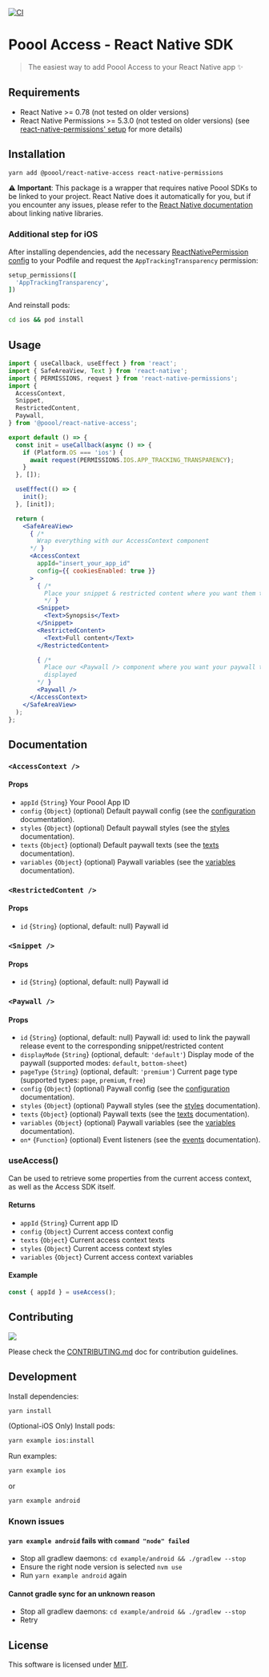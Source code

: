 [![CI](https://github.com/p3ol/react-native-access/actions/workflows/ci.yml/badge.svg?branch=master)](https://github.com/p3ol/react-native-access/actions/workflows/ci.yml)

# Poool Access - React Native SDK

> The easiest way to add Poool Access to your React Native app ✨

## Requirements

- React Native >= 0.78 (not tested on older versions)
- React Native Permissions >= 5.3.0 (not tested on older versions) (see [react-native-permissions' setup](https://github.com/zoontek/react-native-permissions) for more details)

## Installation

```bash
yarn add @poool/react-native-access react-native-permissions
```

⚠ **Important**: This package is a wrapper that requires native Poool SDKs to be linked to your project. React Native does it automatically for you, but if you encounter any issues, please refer to the [React Native documentation](https://reactnative.dev/docs/linking-libraries-ios) about linking native libraries.

### Additional step for iOS

After installing dependencies, add the necessary [ReactNativePermission config](https://github.com/zoontek/react-native-permissions/blob/master/README.md#ios) to your Podfile and request the `AppTrackingTransparency` permission:

```ruby
setup_permissions([
  'AppTrackingTransparency',
])
```

And reinstall pods:
```bash
cd ios && pod install
```

## Usage

```jsx
import { useCallback, useEffect } from 'react';
import { SafeAreaView, Text } from 'react-native';
import { PERMISSIONS, request } from 'react-native-permissions';
import {
  AccessContext,
  Snippet,
  RestrictedContent,
  Paywall,
} from '@poool/react-native-access';

export default () => {
  const init = useCallback(async () => {
    if (Platform.OS === 'ios') {
      await request(PERMISSIONS.IOS.APP_TRACKING_TRANSPARENCY);
    }
  }, []);

  useEffect(() => {
    init();
  }, [init]);

  return (
    <SafeAreaView>
      { /*
        Wrap everything with our AccessContext component
      */ }
      <AccessContext
        appId="insert_your_app_id"
        config={{ cookiesEnabled: true }}
      >
        { /*
          Place your snippet & restricted content where you want them to be
          */ }
        <Snippet>
          <Text>Synopsis</Text>
        </Snippet>
        <RestrictedContent>
          <Text>Full content</Text>
        </RestrictedContent>

        { /*
          Place our <Paywall /> component where you want your paywall to be
          displayed
        */ }
        <Paywall />
      </AccessContext>
    </SafeAreaView>
  );
};
```

## Documentation

### `<AccessContext />`

#### Props

- `appId` {`String`} Your Poool App ID
- `config` {`Object`} (optional) Default paywall config (see the [configuration](https://poool.dev/docs/javascript/access/configuration) documentation).
- `styles` {`Object`} (optional) Default paywall styles (see the [styles](https://poool.dev/docs/javascript/access/appearances) documentation).
- `texts` {`Object`} (optional) Default paywall texts (see the [texts](https://poool.dev/docs/javascript/access/texts) documentation).
- `variables` {`Object`} (optional) Paywall variables (see the [variables](https://poool.dev/docs/javascript/access/variables) documentation).

### `<RestrictedContent />`

#### Props

- `id` {`String`} (optional, default: null) Paywall id

### `<Snippet />`

#### Props

- `id` {`String`} (optional, default: null) Paywall id

### `<Paywall />`

#### Props

- `id` {`String`} (optional, default: null) Paywall id: used to link the paywall release event to the corresponding snippet/restricted content
- `displayMode` {`String`} (optional, default: `'default'`) Display mode of the paywall (supported modes: `default`, `bottom-sheet`)
- `pageType` {`String`} (optional, default: `'premium'`) Current page type (supported types: `page`, `premium`, `free`)
- `config` {`Object`} (optional) Paywall config (see the [configuration](https://poool.dev/docs/javascript/access/configuration) documentation).
- `styles` {`Object`} (optional) Paywall styles (see the [styles](https://poool.dev//docs/javascript/access/appearances) documentation).
- `texts` {`Object`} (optional) Paywall texts (see the [texts](https://poool.dev/docs/javascript/access/texts) documentation).
- `variables` {`Object`} (optional) Paywall variables (see the [variables](https://poool.dev/docs/javascript/access/variables) documentation).
- `on*` {`Function`} (optional) Event listeners (see the [events](https://poool.dev/docs/javascript/access/events) documentation).

### useAccess()

Can be used to retrieve some properties from the current access context, as well as the Access SDK itself.

#### Returns

- `appId` {`String`} Current app ID
- `config` {`Object`} Current access context config
- `texts` {`Object`} Current access context texts
- `styles` {`Object`} Current access context styles
- `variables` {`Object`} Current access context variables

#### Example

```js
const { appId } = useAccess();
```

## Contributing

[![](https://contrib.rocks/image?repo=p3ol/react-native-access)](https://github.com/p3ol/react-native-access/graphs/contributors)

Please check the [CONTRIBUTING.md](https://github.com/p3ol/react-native-access/blob/master/CONTRIBUTING.md) doc for contribution guidelines.


## Development

Install dependencies:

```bash
yarn install
```

(Optional-iOS Only) Install pods:

```bash
yarn example ios:install
```

Run examples:

```bash
yarn example ios
```

or

```bash
yarn example android
```

### Known issues

#### `yarn example android` fails with `command "node" failed`

- Stop all gradlew daemons: `cd example/android && ./gradlew --stop`
- Ensure the right node version is selected `nvm use`
- Run `yarn example android` again

#### Cannot gradle sync for an unknown reason

- Stop all gradlew daemons: `cd example/android && ./gradlew --stop`
- Retry

## License

This software is licensed under [MIT](https://github.com/p3ol/react-native-access/blob/master/LICENSE).
